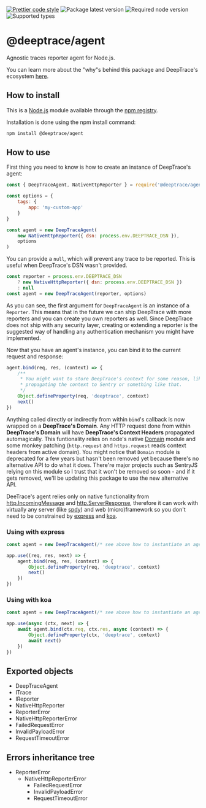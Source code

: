 [![Prettier code style](https://img.shields.io/badge/code_style-prettier+custom-brightgreen.svg)](https://standardjs.com)
![Package latest version](https://img.shields.io/npm/v/@deeptrace/agent/latest.svg?label=%40deeptrace%2Fagent)
![Required node version](https://img.shields.io/node/v/@deeptrace/agent.svg?style=flat)
![Supported types](https://img.shields.io/npm/types/@deeptrace/agent.svg)

# @deeptrace/agent

Agnostic traces reporter agent for Node.js.

You can learn more about the "why"s behind this package and DeepTrace's ecosystem [here](https://app.gitbook.com/@deeptrace/s/docs/js-packages/deeptrace-agent).


## How to install

This is a [Node.js](https://nodejs.org/en/) module available through the [npm registry](https://www.npmjs.com).

Installation is done using the npm install command:

```sh
npm install @deeptrace/agent
```

## How to use

First thing you need to know is how to create an instance of DeepTrace's agent:

```js
const { DeepTraceAgent, NativeHttpReporter } = require('@deeptrace/agent')

const options = {
    tags: {
        app: 'my-custom-app'
    }
}

const agent = new DeepTraceAgent(
    new NativeHttpReporter({ dsn: process.env.DEEPTRACE_DSN }),
    options
)
```

You can provide a `null`, which will prevent any trace to be reported.
This is useful when DeepTrace's DSN wasn't provided.

```js
const reporter = process.env.DEEPTRACE_DSN
    ? new NativeHttpReporter({ dsn: process.env.DEEPTRACE_DSN })
    : null
const agent = new DeepTraceAgent(reporter, options)
```

As you can see, the first argument for `DeepTraceAgent` is an instance of a `Reporter`.
This means that in the future we can ship DeepTrace with more reporters and you can create you own reporters as well.
Since DeepTrace does not ship with any security layer, creating or extending a reporter is the suggested way of handling any authentication mechanism you might have implemented.

Now that you have an agent's instance, you can bind it to the current request and response:

```js
agent.bind(req, res, (context) => {
    /**
     * You might want to store DeepTrace's context for some reason, like
     * propagating the context to Sentry or something like that.
     */
    Object.defineProperty(req, 'deeptrace', context)
    next()
})
```

Anything called directly or indirectly from within `bind`'s callback is now wrapped on a **DeepTrace's Domain**. Any HTTP request done from within **DeepTrace's Domain** will have **DeepTrace's Context Headers** propagated automagically. This funtionality relies on node's native [Domain](https://nodejs.org/docs/latest-v12.x/api/domain.html) module and some monkey patching (`http.request` and `https.request` reads context headers from active domain). You might notice that `Domain` module is deprecated for a few years but hasn't been removed yet because there's no alternative API to do what it does. There're major projects such as SentryJS relying on this module so I trust that it won't be removed so soon - and if it gets removed, we'll be updating this package to use the new alternative API.

DeeTrace's agent relies only on native functionality from [http.IncomingMessage](https://nodejs.org/docs/latest-v12.x/api/http.html#http_class_http_incomingmessage) and [http.ServerResponse](https://nodejs.org/docs/latest-v12.x/api/http.html#http_class_http_serverresponse), therefore it can work with virtually any server (like [spdy](https://www.npmjs.com/package/spdy)) and web (micro)framework so you don't need to be constrained by [express](https://www.npmjs.com/package/express) and [koa](https://www.npmjs.com/package/koa).

### Using with express

```js
const agent = new DeepTraceAgent(/* see above how to instantiate an agent */)

app.use((req, res, next) => {
    agent.bind(req, res, (context) => {
        Object.defineProperty(req, 'deeptrace', context)
        next()
    })
})
```


### Using with koa

```js
const agent = new DeepTraceAgent(/* see above how to instantiate an agent */)

app.use(async (ctx, next) => {
    await agent.bind(ctx.req, ctx.res, async (context) => {
        Object.defineProperty(ctx, 'deeptrace', context)
        await next()
    })
})
```


## Exported objects

- DeepTraceAgent
- ITrace
- IReporter
- NativeHttpReporter
- ReporterError
- NativeHttpReporterError
- FailedRequestError
- InvalidPayloadError
- RequestTimeoutError


## Errors inheritance tree

- ReporterError
    - NativeHttpReporterError
        - FailedRequestError
        - InvalidPayloadError
        - RequestTimeoutError
